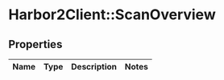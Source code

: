 # Harbor2Client::ScanOverview

## Properties
Name | Type | Description | Notes
------------ | ------------- | ------------- | -------------



